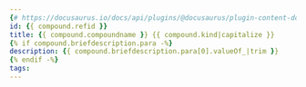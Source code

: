 ```yaml
---
{# https://docusaurus.io/docs/api/plugins/@docusaurus/plugin-content-docs#markdown-front-matter -#}
id: {{ compound.refid }}
title: {{ compound.compoundname }} {{ compound.kind|capitalize }}
{% if compound.briefdescription.para -%}
description: {{ compound.briefdescription.para[0].valueOf_|trim }}
{% endif -%}
tags:
---
```


